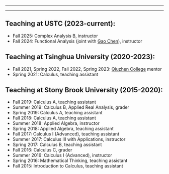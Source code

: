 
---
---

Teaching at USTC (2023-current):
----------
* Fall 2025: Complex Analysis B, instructor
* Fall 2024: Functional Analysis (joint with [Gao Chen](http://staff.ustc.edu.cn/~chengao1/)), instructor

Teaching at Tsinghua University (2020-2023):
---------
* Fall 2021, Spring 2022, Fall 2022, Spring 2023: [Qiuzhen College](https://qzc.tsinghua.edu.cn) mentor
* Spring 2021: Calculus, teaching assistant

Teaching at Stony Brook University (2015-2020):
--------
* Fall 2019: Calculus A, teaching assistant
* Summer 2019: Calculus B, Applied Real Analysis, grader
* Spring 2019: Calculus A, teaching assistant
* Fall 2018: Calculus A, teaching assistant
* Summer 2018: Applied Algebra, instructor
* Spring 2018: Applied Algebra, teaching assistant
* Fall 2017: Calculus I (Advanced), teaching assistant
* Summer 2017: Calculus III with Applications, instructor
* Spring 2017: Calculus B, teaching assistant
* Fall 2016: Calculus C, grader
* Summer 2016: Calculus I (Advanced), instructor
* Spring 2016: Mathematical Thinking, teaching assistant
* Fall 2015: Introduction to Calculus, teaching assistant
